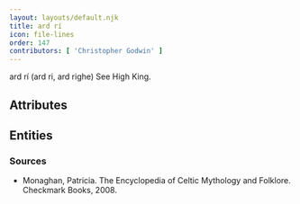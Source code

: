 ```yaml
---
layout: layouts/default.njk
title: ard rí
icon: file-lines
order: 147
contributors: [ 'Christopher Godwin' ]
---
```

ard rí (ard ri, ard righe) See High King.

## Attributes


## Entities


### Sources

- Monaghan, Patricia. The Encyclopedia of Celtic Mythology and Folklore. Checkmark Books, 2008.

